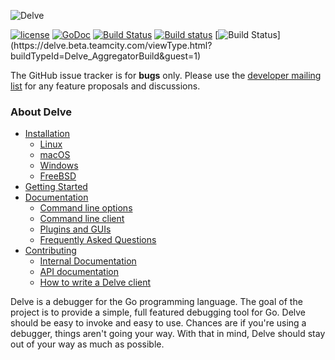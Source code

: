 ![Delve](https://raw.githubusercontent.com/go-delve/delve/master/assets/delve_horizontal.png)

[![license](http://img.shields.io/badge/license-MIT-blue.svg)](https://raw.githubusercontent.com/go-delve/delve/master/LICENSE)
[![GoDoc](https://godoc.org/github.com/go-delve/delve?status.svg)](https://godoc.org/github.com/go-delve/delve)
[![Build Status](https://travis-ci.org/go-delve/delve.svg?branch=master)](https://travis-ci.org/go-delve/delve)
[![Build status](https://ci.appveyor.com/api/projects/status/0v8r99smxost466s/branch/master?svg=true)](https://ci.appveyor.com/project/derekparker/delve-facy3/branch/master)
[![Build Status](https://delve.beta.teamcity.com/app/rest/builds/buildType:(id:Delve_AggregatorBuild)/statusIcon.svg)](https://delve.beta.teamcity.com/viewType.html?buildTypeId=Delve_AggregatorBuild&guest=1)

The GitHub issue tracker is for **bugs** only. Please use the [developer mailing list](https://groups.google.com/forum/#!forum/delve-dev) for any feature proposals and discussions.

### About Delve

- [Installation](Documentation/installation)
  - [Linux](Documentation/installation/linux/install.md)
  - [macOS](Documentation/installation/osx/install.md)
  - [Windows](Documentation/installation/windows/install.md)
  - [FreeBSD](Documentation/installation/freebsd/install.md)
- [Getting Started](Documentation/cli/getting_started.md)
- [Documentation](Documentation)
  - [Command line options](Documentation/usage/dlv.md)
  - [Command line client](Documentation/cli/README.md)
  - [Plugins and GUIs](Documentation/EditorIntegration.md)
  - [Frequently Asked Questions](Documentation/faq.md)
- [Contributing](CONTRIBUTING.md)
  - [Internal Documentation](Documentation/internal)
  - [API documentation](Documentation/api)
  - [How to write a Delve client](Documentation/api/ClientHowto.md)

Delve is a debugger for the Go programming language. The goal of the project is to provide a simple, full featured debugging tool for Go. Delve should be easy to invoke and easy to use. Chances are if you're using a debugger, things aren't going your way. With that in mind, Delve should stay out of your way as much as possible.

